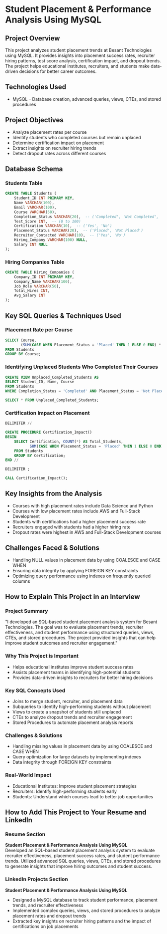 # Student Placement & Performance Analysis Using MySQL

## Project Overview
This project analyzes student placement trends at Besant Technologies using MySQL. It provides insights into placement success rates, recruiter hiring patterns, test score analysis, certification impact, and dropout trends. The project helps educational institutes, recruiters, and students make data-driven decisions for better career outcomes.

## Technologies Used
- MySQL – Database creation, advanced queries, views, CTEs, and stored procedures

## Project Objectives
- Analyze placement rates per course
- Identify students who completed courses but remain unplaced
- Determine certification impact on placement
- Extract insights on recruiter hiring trends
- Detect dropout rates across different courses

## Database Schema

### Students Table
```sql
CREATE TABLE Students (
    Student_ID INT PRIMARY KEY,
    Name VARCHAR(100),
    Email VARCHAR(100),
    Course VARCHAR(50),
    Completion_Status VARCHAR(20),  -- ('Completed', 'Not Completed', 'Dropped Out')
    Test_Score INT,  -- (0 to 100)
    Certification VARCHAR(10),  -- ('Yes', 'No')
    Placement_Status VARCHAR(20),  -- ('Placed', 'Not Placed')
    Recruiter_Contacted VARCHAR(10),  -- ('Yes', 'No')
    Hiring_Company VARCHAR(100) NULL,  
    Salary INT NULL  
);
```

### Hiring Companies Table
```sql
CREATE TABLE Hiring_Companies (
    Company_ID INT PRIMARY KEY,
    Company_Name VARCHAR(100),
    Job_Role VARCHAR(50),
    Total_Hires INT,
    Avg_Salary INT
);
```

## Key SQL Queries & Techniques Used

### Placement Rate per Course
```sql
SELECT Course,
       (SUM(CASE WHEN Placement_Status = 'Placed' THEN 1 ELSE 0 END) * 100.0 / COUNT(*)) AS Placement_Rate
FROM Students
GROUP BY Course;
```

### Identifying Unplaced Students Who Completed Their Courses
```sql
CREATE VIEW Unplaced_Completed_Students AS
SELECT Student_ID, Name, Course
FROM Students
WHERE Completion_Status = 'Completed' AND Placement_Status = 'Not Placed';

SELECT * FROM Unplaced_Completed_Students;
```

### Certification Impact on Placement
```sql
DELIMITER //

CREATE PROCEDURE Certification_Impact()
BEGIN
    SELECT Certification, COUNT(*) AS Total_Students,
           SUM(CASE WHEN Placement_Status = 'Placed' THEN 1 ELSE 0 END) AS Placed_Students
    FROM Students
    GROUP BY Certification;
END //

DELIMITER ;

CALL Certification_Impact();
```

## Key Insights from the Analysis
- Courses with high placement rates include Data Science and Python
- Courses with low placement rates include AWS and Full-Stack Development
- Students with certifications had a higher placement success rate
- Recruiters engaged with students had a higher hiring rate
- Dropout rates were highest in AWS and Full-Stack Development courses

## Challenges Faced & Solutions
- Handling NULL values in placement data by using COALESCE and CASE WHEN
- Ensuring data integrity by applying FOREIGN KEY constraints
- Optimizing query performance using indexes on frequently queried columns

## How to Explain This Project in an Interview

### Project Summary
"I developed an SQL-based student placement analysis system for Besant Technologies. The goal was to evaluate placement trends, recruiter effectiveness, and student performance using structured queries, views, CTEs, and stored procedures. The project provided insights that can help improve student outcomes and recruiter engagement."

### Why This Project is Important
- Helps educational institutes improve student success rates
- Assists placement teams in identifying high-potential students
- Provides data-driven insights to recruiters for better hiring decisions

### Key SQL Concepts Used
- Joins to merge student, recruiter, and placement data
- Subqueries to identify high-performing students without placement
- Views to create a snapshot of students still unplaced
- CTEs to analyze dropout trends and recruiter engagement
- Stored Procedures to automate placement analysis reports

### Challenges & Solutions
- Handling missing values in placement data by using COALESCE and CASE WHEN
- Query optimization for large datasets by implementing indexes
- Data integrity through FOREIGN KEY constraints

### Real-World Impact
- Educational Institutes: Improve student placement strategies
- Recruiters: Identify high-performing students early
- Students: Understand which courses lead to better job opportunities

## How to Add This Project to Your Resume and LinkedIn

### Resume Section
**Student Placement & Performance Analysis Using MySQL**  
Developed an SQL-based student placement analysis system to evaluate recruiter effectiveness, placement success rates, and student performance trends. Utilized advanced SQL queries, views, CTEs, and stored procedures to generate insights that improve hiring outcomes and student success.

### LinkedIn Projects Section
**Student Placement & Performance Analysis Using MySQL**  
- Designed a MySQL database to track student performance, placement trends, and recruiter effectiveness
- Implemented complex queries, views, and stored procedures to analyze placement rates and dropout trends
- Extracted key insights on recruiter hiring patterns and the impact of certifications on job placements

